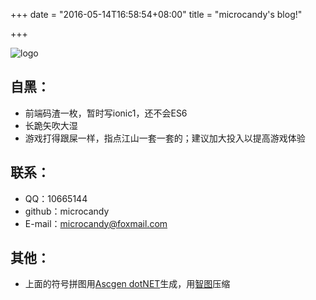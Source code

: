 +++
date = "2016-05-14T16:58:54+08:00"
title = "microcandy's blog!"

+++

![logo](/logo_tolove.jpg)

## 自黑：

- 前端码渣一枚，暂时写ionic1，还不会ES6
- 长跪矢吹大湿
- 游戏打得跟屎一样，指点江山一套一套的；建议加大投入以提高游戏体验


## 联系：

- QQ：10665144
- github：microcandy
- E-mail：microcandy@foxmail.com

## 其他：

- 上面的符号拼图用[Ascgen dotNET](http://ascgendotnet.jmsoftware.co.uk/)生成，用[智图](http://zhitu.isux.us/)压缩
